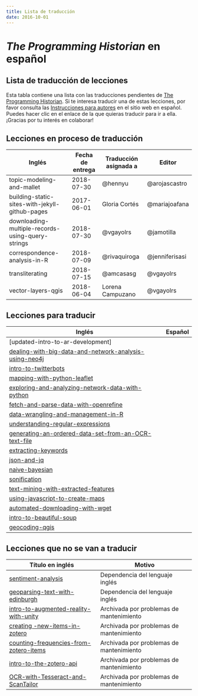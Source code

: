 ```yaml
---
title: Lista de traducción
date: 2016-10-01
---
```


# *The Programming Historian* en español

## Lista de traducción de lecciones

Esta tabla contiene una lista con las traducciones pendientes de [The Programming Historian](http://programminghistorian.org/lessons/). Si te interesa traducir una de estas lecciones, por favor consulta las [Instrucciones para autores](https://programminghistorian.org/es/guia-para-autores) en el sitio web en español. Puedes hacer clic en el enlace de la que quieras traducir para ir a ella. ¡Gracias por tu interés en colaborar!

## Lecciones en proceso de traducción

| Inglés | Fecha de entrega | Traducción asignada a | Editor |
|  ------------- |  ------------- |  ------------- | ------------- | 
| topic-modeling-and-mallet  | 2018-07-30 | @hennyu | @arojascastro
| building-static-sites-with-jekyll-github-pages| 2017-06-01 | Gloria Cortés | @mariajoafana | |
| downloading-multiple-records-using-query-strings  | 2018-07-30 | @vgayolrs | @jamotilla| |
| correspondence-analysis-in-R | 2018-07-09 | @rivaquiroga | @jenniferisasi
| transliterating |2018-07-15| @amcasasg | @vgayolrs |
| vector-layers-qgis |2018-06-04 | Lorena Campuzano | @vgayolrs |



## Lecciones para traducir
| Inglés | Español 
|  ------------- |  ------------- 
| [updated-intro-to-ar-development] ||
| [dealing-with-big-data-and-network-analysis-using-neo4j](https://programminghistorian.org/lessons/dealing-with-big-data-and-network-analysis-using-neo4j) | |  
| [intro-to-twitterbots](https://programminghistorian.org/lessons/intro-to-twitterbots) | |  
| [mapping-with-python-leaflet](https://programminghistorian.org/lessons/mapping-with-python-leaflet) | |  
| [exploring-and-analyzing-network-data-with-python](https://programminghistorian.org/lessons/exploring-and-analyzing-network-data-with-python) | |  
| [fetch-and-parse-data-with-openrefine](https://programminghistorian.org/lessons/mapping-with-python-leaflet) | |  
| [data-wrangling-and-management-in-R](https://programminghistorian.org/lessons/data_wrangling_and_management_in_R) | |  
| [understanding-regular-expressions](http://programminghistorian.org/lessons/understanding-regular-expressions) ||
| [generating-an-ordered-data-set-from-an-OCR-text-file](http://programminghistorian.org/lessons/generating-an-ordered-data-set-from-an-OCR-text-file) ||
| [extracting-keywords](http://programminghistorian.org/lessons/extracting-keywords) || 
| [json-and-jq](http://programminghistorian.org/lessons/json-and-jq) || 
| [naive-bayesian](http://programminghistorian.org/lessons/naive-bayesian) | | 
| [sonification](http://programminghistorian.org/lessons/sonification) | | 
| [text-mining-with-extracted-features](http://programminghistorian.org/lessons/text-mining-with-extracted-features) | | 
| [using-javascript-to-create-maps](http://programminghistorian.org/lessons/using-javascript-to-create-maps) |  | 
| [automated-downloading-with-wget](http://programminghistorian.org/lessons/automated-downloading-with-wget) | | 
| [intro-to-beautiful-soup](http://programminghistorian.org/lessons/intro-to-beautiful-soup) | | 
| [geocoding-qgis](http://programminghistorian.org/lessons/georeferencing-qgis) | |

## Lecciones que no se van a traducir
| Título en inglés | Motivo
|  ------------- |  ------------- 
| [sentiment-analysis](https://programminghistorian.org/lessons/sentiment-analysis)| Dependencia del lenguaje inglés | 
| [geoparsing-text-with-edinburgh](https://programminghistorian.org/lessons/geoparsing-text-with-edinburgh)| Dependencia del lenguaje inglés | 
| [intro-to-augmented-reality-with-unity](http://programminghistorian.org/lessons/intro-to-augmented-reality-with-unity) | Archivada por problemas de mantenimiento | 
| [creating -new-items-in-zotero](http://programminghistorian.org/lessons/creating-new-items-in-zotero) | Archivada por problemas de mantenimiento | 
| [counting-frequencies-from-zotero-items](http://programminghistorian.org/lessons/counting-frequencies-from-zotero-items) | Archivada por problemas de mantenimiento |
| [intro-to-the-zotero-api](https://deploy-preview-612--ph-dev.netlify.com/lessons/retired/intro-to-the-zotero-api) | Archivada por problemas de mantenimiento |
| [OCR-with-Tesseract-and-ScanTailor](https://deploy-preview-612--ph-dev.netlify.com/lessons/retired/OCR-with-Tesseract-and-ScanTailor) | Archivada por problemas de mantenimiento |






